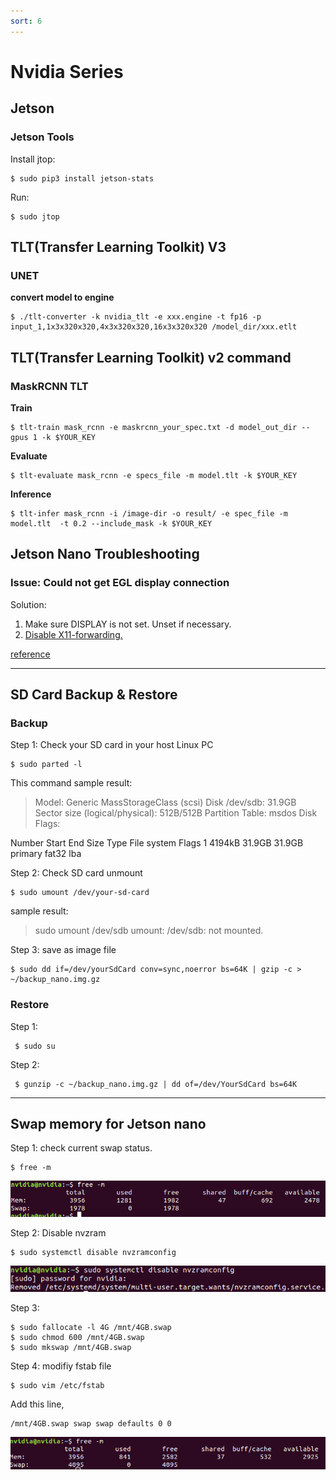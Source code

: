 ```yaml
---
sort: 6
---
```


# Nvidia Series 

## Jetson

### Jetson Tools

Install jtop:
```console
$ sudo pip3 install jetson-stats
```
Run:
```console
$ sudo jtop
```

## TLT(Transfer Learning Toolkit) V3

### UNET

**convert model to engine**
```console
$ ./tlt-converter -k nvidia_tlt -e xxx.engine -t fp16 -p input_1,1x3x320x320,4x3x320x320,16x3x320x320 /model_dir/xxx.etlt
```


## TLT(Transfer Learning Toolkit) v2 command

### MaskRCNN TLT

**Train**
```console
$ tlt-train mask_rcnn -e maskrcnn_your_spec.txt -d model_out_dir --gpus 1 -k $YOUR_KEY
```

**Evaluate**
```console
$ tlt-evaluate mask_rcnn -e specs_file -m model.tlt -k $YOUR_KEY
```

**Inference**
```console
$ tlt-infer mask_rcnn -i /image-dir -o result/ -e spec_file -m model.tlt  -t 0.2 --include_mask -k $YOUR_KEY
```

## Jetson Nano Troubleshooting

###  Issue: Could not get EGL display connection

Solution:
1. Make sure DISPLAY is not set. Unset if necessary.
2. [Disable X11-forwarding.](https://miseon119.github.io/whylearn.github.io/test/mermaid.html#enable-or-disable-x11-forwarding-in-ssh-server)

[reference](https://forums.developer.nvidia.com/t/nano-nvbufsurftransform-could-not-get-egl-display-connection/81946)

---

## SD Card Backup & Restore

### Backup

Step 1: Check your SD card in your host Linux PC
```console
$ sudo parted -l
```
This command sample result:
> Model: Generic MassStorageClass (scsi)
Disk /dev/sdb: 31.9GB
Sector size (logical/physical): 512B/512B
Partition Table: msdos
Disk Flags: 

Number  Start   End     Size    Type     File system  Flags
 1      4194kB  31.9GB  31.9GB  primary  fat32        lba

Step 2: Check SD card unmount
```console
$ sudo umount /dev/your-sd-card
```
sample result:
> sudo umount /dev/sdb
umount: /dev/sdb: not mounted.

Step 3: save as image file
```console
$ sudo dd if=/dev/yourSdCard conv=sync,noerror bs=64K | gzip -c > ~/backup_nano.img.gz
```

### Restore

Step 1: 
```console
 $ sudo su
```

Step 2: 
```console
 $ gunzip -c ~/backup_nano.img.gz | dd of=/dev/YourSdCard bs=64K
```

---
## Swap memory for Jetson nano

Step 1: check current swap status.
```console
$ free -m
```
![free-result](free.png)

Step 2: Disable nvzram
```console
$ sudo systemctl disable nvzramconfig
```
![disable-nvz](disable-nvzram.png)

Step 3: 
```console
$ sudo fallocate -l 4G /mnt/4GB.swap
$ sudo chmod 600 /mnt/4GB.swap
$ sudo mkswap /mnt/4GB.swap
```

Step 4: modifiy fstab file
```console
$ sudo vim /etc/fstab
```
Add this line,
```text
/mnt/4GB.swap swap swap defaults 0 0
```
![afterswap](after-swap.png)
